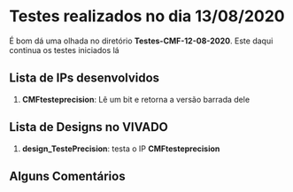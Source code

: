 # Testes realizados no dia 13/08/2020

É bom dá uma olhada no diretório **Testes-CMF-12-08-2020**. Este daqui continua os testes iniciados lá


## Lista de IPs desenvolvidos

1. **CMFtesteprecision**: Lê um bit e retorna a versão barrada dele


## Lista de Designs no VIVADO

1. **design_TestePrecision**: testa o IP **CMFtesteprecision**


## Alguns Comentários


